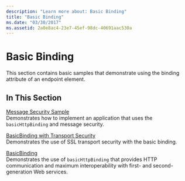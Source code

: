 ```yaml
---
description: "Learn more about: Basic Binding"
title: "Basic Binding"
ms.date: "03/30/2017"
ms.assetid: 2a0e8ac4-23e7-45ef-98dc-40691aac530a
---
```

# Basic Binding

This section contains basic samples that demonstrate using the binding attribute of an endpoint element.  
  
## In This Section  

 [Message Security Sample](message-security-sample.md)  
 Demonstrates how to implement an application that uses the `basicHttpBinding` and message security.  
  
 [BasicBinding with Transport Security](basicbinding-with-transport-security.md)  
 Demonstrates the use of SSL transport security with the basic binding.  
  
 [BasicBinding](basicbinding.md)  
 Demonstrates the use of `basicHttpBinding` that provides HTTP communication and maximum interoperability with first- and second-generation Web services.
